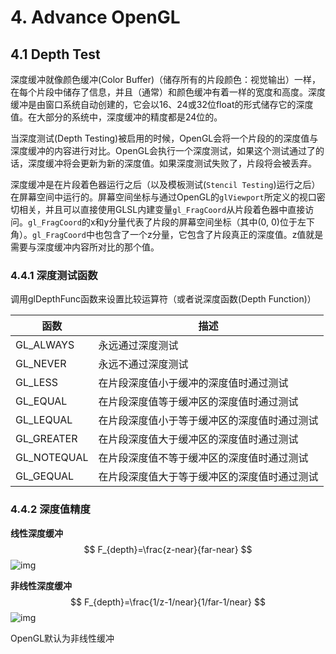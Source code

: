 # 4. Advance OpenGL

## 4.1 Depth Test

深度缓冲就像颜色缓冲(Color Buffer)（储存所有的片段颜色：视觉输出）一样，在每个片段中储存了信息，并且（通常）和颜色缓冲有着一样的宽度和高度。深度缓冲是由窗口系统自动创建的，它会以16、24或32位float的形式储存它的深度值。在大部分的系统中，深度缓冲的精度都是24位的。

当深度测试(Depth Testing)被启用的时候，OpenGL会将一个片段的的深度值与深度缓冲的内容进行对比。OpenGL会执行一个深度测试，如果这个测试通过了的话，深度缓冲将会更新为新的深度值。如果深度测试失败了，片段将会被丢弃。

深度缓冲是在片段着色器运行之后（以及模板测试(`Stencil Testing`)运行之后）在屏幕空间中运行的。屏幕空间坐标与通过OpenGL的`glViewport`所定义的视口密切相关，并且可以直接使用GLSL内建变量`gl_FragCoord`从片段着色器中直接访问。`gl_FragCoord`的x和y分量代表了片段的屏幕空间坐标（其中(0, 0)位于左下角）。`gl_FragCoord`中也包含了一个z分量，它包含了片段真正的深度值。z值就是需要与深度缓冲内容所对比的那个值。

### 4.4.1 深度测试函数

调用glDepthFunc函数来设置比较运算符（或者说深度函数(Depth Function)）

| 函数        | 描述                                         |
| ----------- | -------------------------------------------- |
| GL_ALWAYS   | 永远通过深度测试                             |
| GL_NEVER    | 永远不通过深度测试                           |
| GL_LESS     | 在片段深度值小于缓冲的深度值时通过测试       |
| GL_EQUAL    | 在片段深度值等于缓冲区的深度值时通过测试     |
| GL_LEQUAL   | 在片段深度值小于等于缓冲区的深度值时通过测试 |
| GL_GREATER  | 在片段深度值大于缓冲区的深度值时通过测试     |
| GL_NOTEQUAL | 在片段深度值不等于缓冲区的深度值时通过测试   |
| GL_GEQUAL   | 在片段深度值大于等于缓冲区的深度值时通过测试 |

### 4.4.2 深度值精度

**线性深度缓冲**
$$
F_{depth}=\frac{z-near}{far-near}
$$
![img](https://learnopengl-cn.github.io/img/04/01/depth_linear_graph.png)

**非线性深度缓冲**
$$
F_{depth}=\frac{1/z-1/near}{1/far-1/near}
$$
![img](https://learnopengl-cn.github.io/img/04/01/depth_non_linear_graph.png)

OpenGL默认为非线性缓冲
